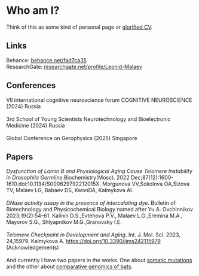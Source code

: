 # Who am I?
Think of this as some kind of personal page or [glorified CV](Leonid_Malaev_CV.pdf). 

## Links
Behance: [behance.net/fad7ca35](https://www.behance.net/fad7ca35) \
ResearchGate: [researchgate.net/profile/Leonid-Malaev ](https://www.researchgate.net/profile/Leonid-Malaev)

## Conferences
VII international cognitive neuroscience forum COGNITIVE NEUROSCIENCE (2024) Russia \
\
3rd School of Young Scientists Neurotechnology and Bioelectronic Medicine (2024) Russia \
\
Global Conference on Gerophysics (2025) Singapore 

## Papers
*Dysfunction of Lamin B and Physiological Aging Cause Telomere Instability in Drosophila Germline*.Biochemistry(Mosc). 2022 Dec;87(12):1600-1610.doi:10.1134/S000629792212015X. Morgunova VV,Sokolova OA,Sizova TV, Malaev LG, Babaev DS, KwonDA, Kalmykova AI. \
\
*DNase activity assay in the presence of intercalating dye*. Bulletin of Biotechnology and Physicochemical Biology named after Yu.A. Ovchinnikov 2023;19(2):54–61. Kalinin D.S.,Evtehova P.V., Malaev L.G.,Eremina M.A., Mayorov S.G., Shlyapnikov M.G.,Granovsky I.E. \
\
*Telomere Checkpoint in Development and Aging*. Int. J. Mol. Sci. 2023, 24,15979. Kalmykova A. https://doi.org/10.3390/ijms242115979 
(Acknowledgements) \
\
And currently I have two papers in the works. One about [somatic mutations](https://github.com/Malaevleo/dynamical_system_somatic_mutations_2024) and the other about [comparative genomics of bats](https://github.com/Malaevleo/bat_project).
